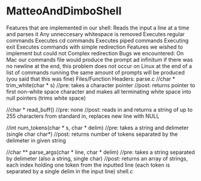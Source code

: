 # MatteoAndDimboShell

Features that are implemented in our shell:
  Reads the input a line at a time and parses it
  Any unneccesary whitespace is removed
  Executes regular commands
  Executes cd commands
  Executes piped commands
  Executing exit
  Executes commands with simple redirection
Features we wished to implement but could not
  Complex redirection
Bugs we encountered:
  On Mac our commands file would produce the prompt ad infinitum if there was no newline at the end, this problem does not occur on Linux
  at the end of a list of commands running the same amount of prompts will be produced (you said that this was fine)
Files/Function Headers:
  parse.c
  //char * trim_white(char * s)
  //pre: takes a character pointer
  //post: returns pointer to first non-white space character and makes all terminating white space into null pointers (trims white  space)

  //char * read_buff()
  //pre: none
  //post: reads in and returns a string of up to 255 characters from standard in, replaces new line with NULL

  //int num_tokens(char * s, char * delim)
  //pre: takes a string and delimeter (single char char*)
  //post: returns number of tokens separated by the delimeter in given string

  //char ** parse_args(char * line, char * delim)
  //pre: takes a string separated by delimeter (also a string, single char)
  //post: returns an array of strings, each index holding one token from the inputted line (each token is separated by a single   delim in the input line)
  shell.c
  
